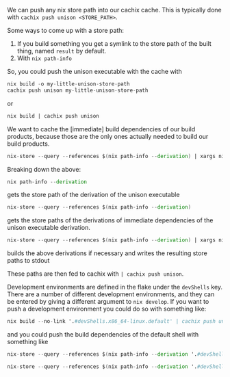 <!-- it might be nice to have a gentle and concise introduction into why Unison does anything with Nix and what cachix is. -->

We can push any nix store path into our cachix cache. This is typically done with `cachix push unison <STORE_PATH>`.

Some ways to come up with a store path:

1. If you build something you get a symlink to the store path of the built thing, named `result` by default.
2. With `nix path-info`

So, you could push the unison executable with the cache with
```nix
nix build -o my-little-unison-store-path
cachix push unison my-little-unison-store-path
```
or
```nix
nix build | cachix push unison
```

We want to cache the [immediate] build dependencies of our build products, because those are the only ones actually needed to build our build products.

```nix
nix-store --query --references $(nix path-info --derivation) | xargs nix-store --realize | cachix push unison
```

Breaking down the above:

```nix
nix path-info --derivation
```
gets the store path of the derivation of the unison executable

```nix
nix-store --query --references $(nix path-info --derivation)
```
gets the store paths of the derivations of immediate dependencies of the unison executable derivation.

```nix
nix-store --query --references $(nix path-info --derivation) | xargs nix-store --realize
```
builds the above derivations if necessary and writes the resulting store paths to stdout

These paths are then fed to cachix with `| cachix push unison`.

Development environments are defined in the flake under the `devShells` key. There are a number of different development environments, and they can be entered by giving a different argument to `nix develop`. If you want to push a development environment you could do so with something like:

```nix
nix build --no-link '.#devShells.x86_64-linux.default' | cachix push unison
```
and you could push the build dependencies of the default shell with something like
```nix
nix-store --query --references $(nix path-info --derivation '.#devShells.x86_64-linux.default') | xargs nix-store --realize | cachix push unison
```

```nix
nix-store --query --references $(nix path-info --derivation '.#devShells.aarch64-darwin.default') | xargs nix-store --realize | cachix push unison
```
